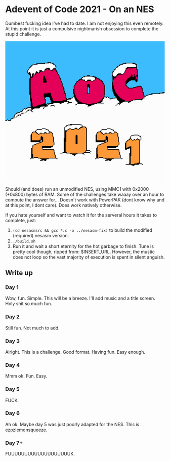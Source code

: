 # Adevent of Code 2021 - On an NES
Dumbest fucking idea I've had to date. I am not enjoying this even remotely. At this point it is just a compulsive nightmarish obsession to complete the stupid challenge.

![AoC 2021](intro.png)

Should (and does) run an unmodified NES, using MMC1 with 0x2000 (+0x800) bytes of RAM. Some of the challenges take waaay over an hour to compute the answer for... Doesn't work with PowerPAK (dont know why and at this point, I dont care). Does work natively otherwise.

If you hate yourself and want to watch it for the serveral hours it takes to complete, just:
1) `(cd nesasmsrc && gcc *.c -o ../nesasm-fix)` to build the modified (required) nesasm version.
2) `./build.sh`
3) Run it and wait a short eternity for the hot garbage to finish. Tune is pretty cool though, ripped from: $INSERT_URL. However, the mustic does not loop so the vast majority of execution is spent in silent anguish.

## Write up

### Day 1
Wow, fun. Simple. This will be a breeze. I'll add music and a title screen. Holy shit so much fun.

### Day 2
Still fun. Not much to add.

### Day 3
Alright. This is a challenge. Good format. Having fun. Easy enough.

### Day 4
Mmm ok. Fun. Easy.

### Day 5
FUCK.

### Day 6
Ah ok. Maybe day 5 was just poorly adapted for the NES. This is ezpzlemonsqueeze.

### Day 7+
FUUUUUUUUUUUUUUUUUUUK.

